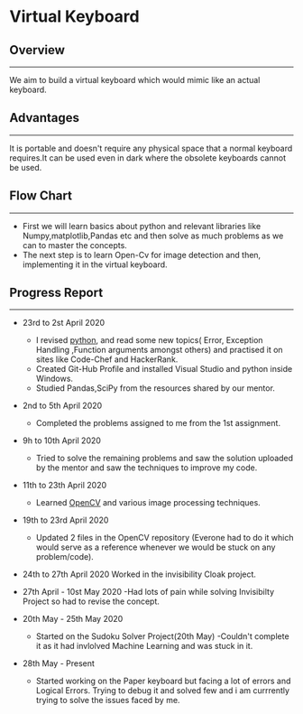 # Virtual Keyboard

## Overview
---
We aim to build a virtual keyboard which would mimic like an actual keyboard.

## Advantages
---
It is portable and doesn't require any physical space that a normal keyboard requires.It can be used even in dark where the obsolete keyboards cannot be used.

## Flow Chart
---
* First we will learn basics about python and relevant libraries like Numpy,matplotlib,Pandas etc and then solve as much problems as we can to master the concepts.
* The next step is to learn Open-Cv for image detection and then, implementing it in the virtual keyboard.

## Progress Report
---

* 23rd to 2st April 2020
  - I revised [python](https://www.learnpython.org/), and read some new topics( Error, Exception Handling ,Function arguments amongst others) and practised it on sites like Code-Chef and HackerRank.
  - Created Git-Hub Profile and installed Visual Studio and python inside Windows.
  - Studied Pandas,SciPy from the resources shared by our mentor.

* 2nd to 5th April 2020
  - Completed the problems assigned to me from the 1st assignment.
 
* 9h to 10th April 2020
  - Tried to solve the remaining problems and saw the solution uploaded by the mentor and saw the techniques to improve my code.
  
* 11th to 23th April 2020
  - Learned [OpenCV](https://www.youtube.com/watch?v=kdLM6AOd2vc&list=PLS1QulWo1RIa7D1O6skqDQ-JZ1GGHKK-K) and various image processing techniques.
  
* 19th to 23rd April 2020 
  - Updated 2 files in the OpenCV repository (Everone had to do it which would serve as a reference whenever we would be stuck on any problem/code).
 
* 24th to 27th April 2020
    Worked in the invisibility Cloak project.
    

* 27th April - 10st May 2020
  -Had lots of pain while solving Invisibilty Project so had to revise the concept.
  
* 20th May - 25th May 2020
  - Started on the Sudoku Solver Project(20th May)
  -Couldn't complete it as it had invlolved Machine Learning and was stuck in it.
  
  
* 28th May - Present
  - Started working on the Paper keyboard but facing a lot of errors and Logical Errors. Trying to debug it and solved few and i am currrently trying to solve the issues faced by me.
  
